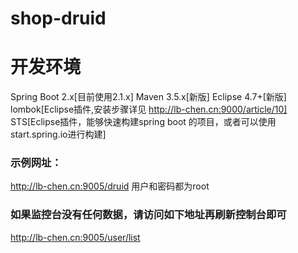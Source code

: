 # shop-druid

# 开发环境
Spring Boot 2.x[目前使用2.1.x]
Maven 3.5.x[新版]
Eclipse 4.7+[新版]
lombok[Eclipse插件,安装步骤详见 http://lb-chen.cn:9000/article/10]
STS[Eclipse插件，能够快速构建spring boot 的项目，或者可以使用start.spring.io进行构建]

### 示例网址：
http://lb-chen.cn:9005/druid   用户和密码都为root
### 如果监控台没有任何数据，请访问如下地址再刷新控制台即可
http://lb-chen.cn:9005/user/list
